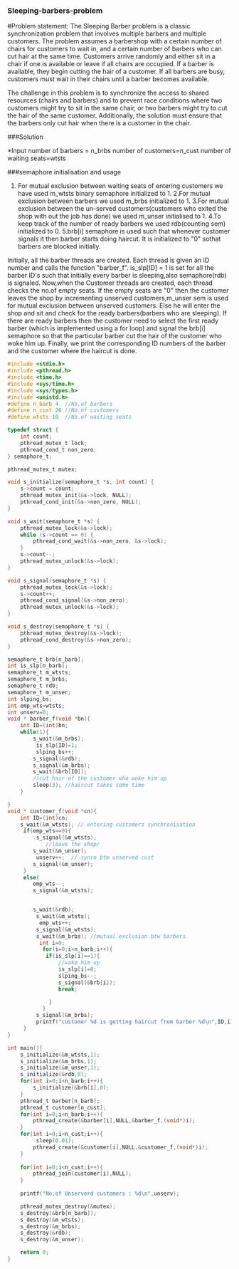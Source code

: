 ### Sleeping-barbers-problem
#Problem statement:
The Sleeping Barber problem is a classic synchronization problem that involves multiple barbers and multiple customers. The problem assumes a barbershop with a certain number of chairs for customers to wait in, and a certain number of barbers who can cut hair at the same time. Customers arrive randomly and either sit in a chair if one is available or leave if all chairs are occupied. If a barber is available, they begin cutting the hair of a customer. If all barbers are busy, customers must wait in their chairs until a barber becomes available.

The challenge in this problem is to synchronize the access to shared resources (chairs and barbers) and to prevent race conditions where two customers might try to sit in the same chair, or two barbers might try to cut the hair of the same customer. Additionally, the solution must ensure that the barbers only cut hair when there is a customer in the chair.

###Solution


*Input
number of barbers = n_brbs
number of customers=n_cust
number of waiting seats=wtsts

###semaphore initialisation and usage
1. For mutual exclusion between waiting seats of entering customers we have used m_wtsts binary semaphore initialized to 1.
2.For mutual exclusion between barbers we used m_brbs initialized to 1.
3.For mutual exclusion between the un-served customers(customers who exited the shop with out the job has done) we used m_unser initialised to 1.
4.To keep track of the number of ready barbers we used rdb(counting sem) initialized to 0.
5.brb[i] semaphore is used such that whenever customer signals it then barber starts doing haircut. It is initialized to "0" sothat barbers are blocked initially.

Initially, all the barber threads are created. Each thread is given an ID number and calls the function "barber_f". is_slp[ID] = 1 is set for all the barber ID's such that initially every barber is sleeping,also semaphore(rdb) is signaled.
Now,when the Customer threads are created, each thread checks the no.of empty seats. If the empty seats are "0" then the customer leaves the shop by incrementing unserved customers,m_unser sem is used for mutual exclusion between unserved customers. Else he will enter the shop and sit and check for the ready barbers(barbers who are sleeping). If there are ready barbers  then the customer need to select the first ready barber (which is implemented using a for loop) and signal the brb[i] semaphore so that the particular barber cut the hair of the customer who woke him up.
Finally, we print the corresponding ID numbers of the barber and the customer where the haircut is done.

```c
#include <stdio.h>
#include <pthread.h>
#include <time.h>
#include <sys/time.h>
#include <sys/types.h>
#include <unistd.h>
#define n_barb 4  //No.of barbers
#define n_cust 20 //No.of customers
#define wtsts 10  //No.of waiting seats

typedef struct {
    int count;
    pthread_mutex_t lock;
    pthread_cond_t non_zero;
} semaphore_t;

pthread_mutex_t mutex;

void s_initialize(semaphore_t *s, int count) {
    s->count = count;
    pthread_mutex_init(&s->lock, NULL);
    pthread_cond_init(&s->non_zero, NULL);
}

void s_wait(semaphore_t *s) {
    pthread_mutex_lock(&s->lock);
    while (s->count == 0) {
        pthread_cond_wait(&s->non_zero, &s->lock);
    }
    s->count--;
    pthread_mutex_unlock(&s->lock);
}

void s_signal(semaphore_t *s) {
    pthread_mutex_lock(&s->lock);
    s->count++;
    pthread_cond_signal(&s->non_zero);
    pthread_mutex_unlock(&s->lock);
}

void s_destroy(semaphore_t *s) {
    pthread_mutex_destroy(&s->lock);
    pthread_cond_destroy(&s->non_zero);
}

semaphore_t brb[n_barb];
int is_slp[n_barb];
semaphore_t m_wtsts;
semaphore_t m_brbs;
semaphore_t rdb;
semaphore_t m_unser;
int slping_bs;
int emp_wts=wtsts;
int unserv=0;
void * barber_f(void *bn){
    int ID=(int)bn;
    while(1){
        s_wait(&m_brbs);
         is_slp[ID]=1;
         slping_bs++;
        s_signal(&rdb);
        s_signal(&m_brbs);
        s_wait(&brb[ID]);  
        //cut hair of the customer who woke him up
        sleep(3); //haircut takes some time
    }

}
void * customer_f(void *cn){
    int ID=(int)cn;
    s_wait(&m_wtsts); // entering customers synchronisation
     if(emp_wts==0){
         s_signal(&m_wtsts); 
            //leave the shop/
        s_wait(&m_unser);
         unserv++;  // synro btm unserved cust
        s_signal(&m_unser); 
     }
     else{
        emp_wts--;
        s_signal(&m_wtsts); 


        s_wait(&rdb);
         s_wait(&m_wtsts); 
          emp_wts++;
         s_signal(&m_wtsts);
         s_wait(&m_brbs); //mutual exclusion btw barbers
          int i=0;
           for(i=0;i<n_barb;i++){
            if(is_slp[i]==1){
                //wake him up
                is_slp[i]=0;   
                slping_bs--;
                s_signal(&brb[i]);  
                break;

             }
           }
         s_signal(&m_brbs);
         printf("customer %d is getting haircut from barber %d\n",ID,i);
     }
}

int main(){
    s_initialize(&m_wtsts,1);
    s_initialize(&m_brbs,1);
    s_initialize(&m_unser,1);
    s_initialize(&rdb,0);
    for(int i=0;i<n_barb;i++){
        s_initialize(&brb[i],0);
    }
    pthread_t barber[n_barb];
    pthread_t customer[n_cust];
    for(int i=0;i<n_barb;i++){
        pthread_create(&barber[i],NULL,&barber_f,(void*)i);
    }
    for(int i=0;i<n_cust;i++){
         sleep(0.01);
        pthread_create(&customer[i],NULL,&customer_f,(void*)i);
    }
    
    for(int i=0;i<n_cust;i++){
        pthread_join(customer[i],NULL);
    }
     
    printf("No.of Unserverd customers : %d\n",unserv);

    pthread_mutex_destroy(&mutex);
    s_destroy(&brb[n_barb]);
    s_destroy(&m_wtsts);
    s_destroy(&m_brbs);
    s_destroy(&rdb);
    s_destroy(&m_unser);

    return 0;
}
```

